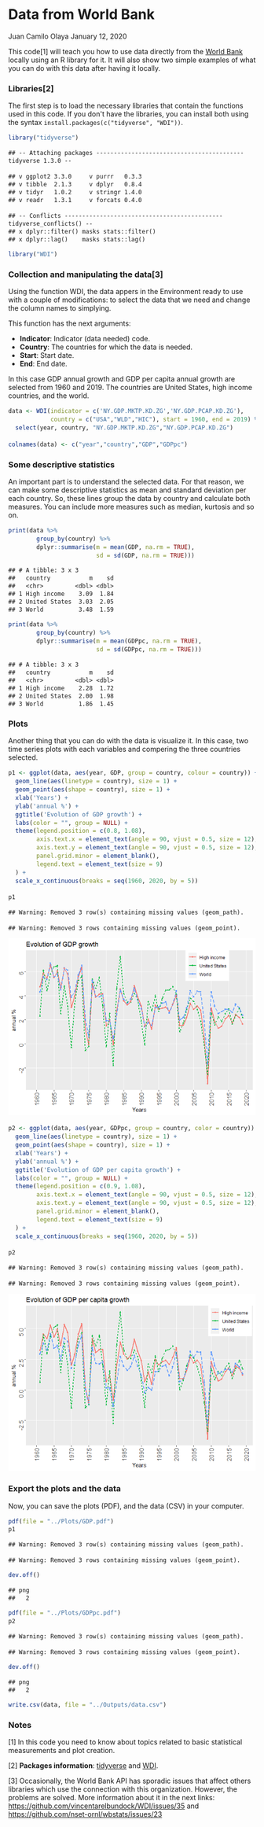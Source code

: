 Data from World Bank
================
Juan Camilo Olaya
January 12, 2020

This code[1] will teach you how to use data directly from the [World Bank](https://databank.worldbank.org/home.aspx) locally using an R library for it. It will also show two simple examples of what you can do with this data after having it locally.

### Libraries[2]

The first step is to load the necessary libraries that contain the functions used in this code. If you don't have the libraries, you can install both using the syntax `install.packages(c("tidyverse", "WDI"))`.

``` r
library("tidyverse")
```

    ## -- Attaching packages ------------------------------------------ tidyverse 1.3.0 --

    ## v ggplot2 3.3.0     v purrr   0.3.3
    ## v tibble  2.1.3     v dplyr   0.8.4
    ## v tidyr   1.0.2     v stringr 1.4.0
    ## v readr   1.3.1     v forcats 0.4.0

    ## -- Conflicts --------------------------------------------- tidyverse_conflicts() --
    ## x dplyr::filter() masks stats::filter()
    ## x dplyr::lag()    masks stats::lag()

``` r
library("WDI")
```

### Collection and manipulating the data[3]

Using the function WDI, the data appers in the Environment ready to use with a couple of modifications: to select the data that we need and change the column names to simplying.

This function has the next arguments:

-   **Indicator**: Indicator (data needed) code.
-   **Country**: The countries for which the data is needed.
-   **Start**: Start date.
-   **End**: End date.

In this case GDP annual growth and GDP per capita annual growth are selected from 1960 and 2019. The countries are United States, high income countries, and the world.

``` r
data <- WDI(indicator = c('NY.GDP.MKTP.KD.ZG','NY.GDP.PCAP.KD.ZG'),
            country = c("USA","WLD","HIC"), start = 1960, end = 2019) %>%
  select(year, country, "NY.GDP.MKTP.KD.ZG","NY.GDP.PCAP.KD.ZG")

colnames(data) <- c("year","country","GDP","GDPpc")
```

### Some descriptive statistics

An important part is to understand the selected data. For that reason, we can make some descriptive statistics as mean and standard deviation per each country. So, these lines group the data by country and calculate both measures. You can include more measures such as median, kurtosis and so on.

``` r
print(data %>%
        group_by(country) %>%
        dplyr::summarise(m = mean(GDP, na.rm = TRUE),
                         sd = sd(GDP, na.rm = TRUE)))
```

    ## # A tibble: 3 x 3
    ##   country           m    sd
    ##   <chr>         <dbl> <dbl>
    ## 1 High income    3.09  1.84
    ## 2 United States  3.03  2.05
    ## 3 World          3.48  1.59

``` r
print(data %>% 
        group_by(country) %>% 
        dplyr::summarise(m = mean(GDPpc, na.rm = TRUE),
                         sd = sd(GDPpc, na.rm = TRUE)))
```

    ## # A tibble: 3 x 3
    ##   country           m    sd
    ##   <chr>         <dbl> <dbl>
    ## 1 High income    2.28  1.72
    ## 2 United States  2.00  1.98
    ## 3 World          1.86  1.45

### Plots

Another thing that you can do with the data is visualize it. In this case, two time series plots with each variables and compering the three countries selected.

``` r
p1 <- ggplot(data, aes(year, GDP, group = country, colour = country)) +
  geom_line(aes(linetype = country), size = 1) +
  geom_point(aes(shape = country), size = 1) +
  xlab('Years') +
  ylab('annual %') +
  ggtitle('Evolution of GDP growth') +
  labs(color = "", group = NULL) +
  theme(legend.position = c(0.8, 1.08),
        axis.text.x = element_text(angle = 90, vjust = 0.5, size = 12),
        axis.text.y = element_text(angle = 90, vjust = 0.5, size = 12),
        panel.grid.minor = element_blank(),
        legend.text = element_text(size = 9)
  ) + 
  scale_x_continuous(breaks = seq(1960, 2020, by = 5))

p1
```

    ## Warning: Removed 3 row(s) containing missing values (geom_path).

    ## Warning: Removed 3 rows containing missing values (geom_point).

![](world_bank_data_files/figure-markdown_github/unnamed-chunk-4-1.png)

``` r
p2 <- ggplot(data, aes(year, GDPpc, group = country, color = country)) +
  geom_line(aes(linetype = country), size = 1) +
  geom_point(aes(shape = country), size = 1) +
  xlab('Years') +
  ylab('annual %') +
  ggtitle('Evolution of GDP per capita growth') +
  labs(color = "", group = NULL) +
  theme(legend.position = c(0.9, 1.08),
        axis.text.x = element_text(angle = 90, vjust = 0.5, size = 12),
        axis.text.y = element_text(angle = 90, vjust = 0.5, size = 12),
        panel.grid.minor = element_blank(),
        legend.text = element_text(size = 9)
  ) + 
  scale_x_continuous(breaks = seq(1960, 2020, by = 5))

p2
```

    ## Warning: Removed 3 row(s) containing missing values (geom_path).

    ## Warning: Removed 3 rows containing missing values (geom_point).

![](world_bank_data_files/figure-markdown_github/unnamed-chunk-5-1.png)

### Export the plots and the data

Now, you can save the plots (PDF), and the data (CSV) in your computer.

``` r
pdf(file = "../Plots/GDP.pdf")
p1
```

    ## Warning: Removed 3 row(s) containing missing values (geom_path).

    ## Warning: Removed 3 rows containing missing values (geom_point).

``` r
dev.off()
```

    ## png 
    ##   2

``` r
pdf(file = "../Plots/GDPpc.pdf")
p2
```

    ## Warning: Removed 3 row(s) containing missing values (geom_path).

    ## Warning: Removed 3 rows containing missing values (geom_point).

``` r
dev.off()
```

    ## png 
    ##   2

``` r
write.csv(data, file = "../Outputs/data.csv")
```

### Notes

[1] In this code you need to know about topics related to basic statistical measurements and plot creation.

[2] **Packages information**: [tidyverse](https://www.tidyverse.org/) and [WDI](https://cran.r-project.org/web/packages/WDI/WDI.pdf).

[3] Occasionally, the World Bank API has sporadic issues that affect others libraries which use the connection with this organization. However, the problems are solved. More information about it in the next links: <https://github.com/vincentarelbundock/WDI/issues/35> and <https://github.com/nset-ornl/wbstats/issues/23>
